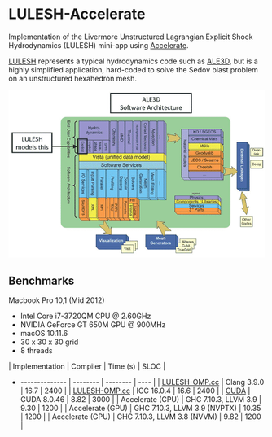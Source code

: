 LULESH-Accelerate
=================

Implementation of the Livermore Unstructured Lagrangian Explicit Shock
Hydrodynamics (LULESH) mini-app using [Accelerate][accelerate].

[LULESH][lulesh] represents a typical hydrodynamics code such as [ALE3D][ale3d],
but is a highly simplified application, hard-coded to solve the Sedov blast
problem on an unstructured hexahedron mesh.

![What LULESH models](images/ale3d.gif)


Benchmarks
----------

Macbook Pro 10,1 (Mid 2012)

  - Intel Core i7-3720QM CPU @ 2.60GHz
  - NVIDIA GeForce GT 650M GPU @ 900MHz
  - macOS 10.11.6
  - 30 x 30 x 30 grid
  - 8 threads

| Implementation | Compiler | Time (s) | SLOC |
- -------------- | -------- | -------- | ---- |
| [LULESH-OMP.cc](reference/C/LULESH-OMP.cc) | Clang 3.9.0 | 16.7 | 2400 |
| [LULESH-OMP.cc](reference/C/LULESH-OMP.cc) | ICC 16.0.4 | 16.6 | 2400 |
| [CUDA](reference/CUDA/lulesh-kepler-singlegpu) | CUDA 8.0.46 | 8.82 | 3000 |
| Accelerate (CPU) | GHC 7.10.3, LLVM 3.9 | 9.30 | 1200 |
| Accelerate (GPU) | GHC 7.10.3, LLVM 3.9 (NVPTX) | 10.35 | 1200 |
| Accelerate (GPU) | GHC 7.10.3, LLVM 3.8 (NVVM) | 9.82 | 1200 |


  [accelerate]:         https://github.com/AccelerateHS/accelerate
  [ale3d]:              https://wci.llnl.gov/simulation/computer-codes/ale3d
  [lulesh]:             https://codesign.llnl.gov/lulesh.php

